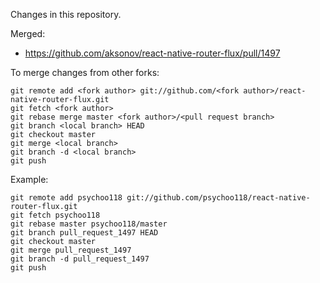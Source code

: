 Changes in this repository.

Merged:
- https://github.com/aksonov/react-native-router-flux/pull/1497


To merge changes from other forks:

```
git remote add <fork author> git://github.com/<fork author>/react-native-router-flux.git
git fetch <fork author>
git rebase merge master <fork author>/<pull request branch>
git branch <local branch> HEAD
git checkout master
git merge <local branch>
git branch -d <local branch>
git push
```

Example:

```
git remote add psychoo118 git://github.com/psychoo118/react-native-router-flux.git
git fetch psychoo118
git rebase master psychoo118/master
git branch pull_request_1497 HEAD
git checkout master
git merge pull_request_1497
git branch -d pull_request_1497
git push
```


